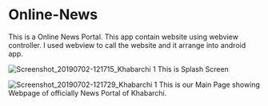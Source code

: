 # Online-News
This is a Online News Portal. This app contain website using webview controller. I used webview to call the website and it arrange into android app.

![Screenshot_20190702-121715_Khabarchi 1](https://user-images.githubusercontent.com/52168590/60490161-9d1d2700-9cc3-11e9-967d-eccf41d6159f.jpg)
This is Splash Screen

![Screenshot_20190702-121729_Khabarchi 1](https://user-images.githubusercontent.com/52168590/60490388-10269d80-9cc4-11e9-9070-da802dd03134.jpg)
This is our Main Page showing Webpage of officially News Portal of Khabarchi.
